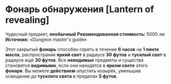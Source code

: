 # Фонарь обнаружения [Lantern of revealing]

Чудесный предмет, **необычный**
**Рекомендованная стоимость:** 5000 зм
**Источник:** «Dungeon master's guide»

Этот закрытый **фонарь** способен гореть в течение **6 часов** на **1 пинте масла**, распространяя **яркий свет** в радиусе **30 футов** и **тусклый свет** в радиусе ещё **30 футов**. Все **невидимые** предметы и существа становятся **видимыми**, если они находятся в **ярком свете** этого **фонаря**. Вы можете **действием** опустить козырёк, уменьшив освещение до **тусклого света** в пределах **5 футов**.